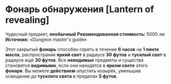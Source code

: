 # Фонарь обнаружения [Lantern of revealing]

Чудесный предмет, **необычный**
**Рекомендованная стоимость:** 5000 зм
**Источник:** «Dungeon master's guide»

Этот закрытый **фонарь** способен гореть в течение **6 часов** на **1 пинте масла**, распространяя **яркий свет** в радиусе **30 футов** и **тусклый свет** в радиусе ещё **30 футов**. Все **невидимые** предметы и существа становятся **видимыми**, если они находятся в **ярком свете** этого **фонаря**. Вы можете **действием** опустить козырёк, уменьшив освещение до **тусклого света** в пределах **5 футов**.